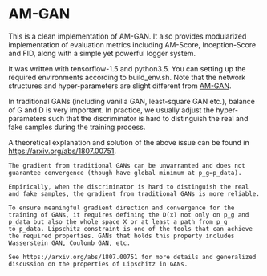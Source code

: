# AM-GAN

This is a clean implementation of AM-GAN. It also provides modularized implementation of evaluation metrics including AM-Score, Inception-Score and FID, along with a simple yet powerful logger system. 

It was written with tensorflow-1.5 and python3.5. You can setting up the required environments according to build_env.sh. Note that the network structures and hyper-parameters are slight different from [AM-GAN](https://github.com/ZhimingZhou/AM-GAN).

In traditional GANs (including vanilla GAN, least-square GAN etc.), balance of G and D is very important. In practice, we usually adjust the hyper-parameters such that the discriminator is hard to distinguish the real and fake samples during the training process. 

A theoretical explanation and solution of the above issue can be found in https://arxiv.org/abs/1807.00751.

```
The gradient from traditional GANs can be unwarranted and does not guarantee convergence (though have global minimum at p_g=p_data).

Empirically, when the discriminator is hard to distinguish the real and fake samples, the gradient from traditional GANs is more reliable.

To ensure meaningful gradient direction and convergence for the training of GANs, it requires defining the D(x) not only on p_g and p_data but also the whole space X or at least a path from p_g
to p_data. Lipschitz constraint is one of the tools that can achieve the required properties. GANs that holds this property includes Wasserstein GAN, Coulomb GAN, etc. 

See https://arxiv.org/abs/1807.00751 for more details and generalized discussion on the properties of Lipschitz in GANs.
```
